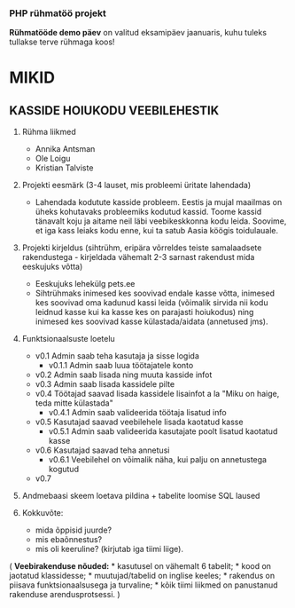 ### PHP rühmatöö projekt
**Rühmatööde demo päev** on valitud eksamipäev jaanuaris, kuhu tuleks tullakse terve rühmaga koos!

# MIKID
## **KASSIDE HOIUKODU VEEBILEHESTIK**

1. Rühma liikmed
	* Annika Antsman
	* Ole Loigu
	* Kristian Talviste

2. Projekti eesmärk (3-4 lauset, mis probleemi üritate lahendada)
	* Lahendada kodutute kasside probleem. Eestis ja mujal maailmas on üheks kohutavaks probleemiks kodutud kassid. Toome kassid tänavalt koju ja aitame neil läbi veebikeskkonna kodu leida. Soovime, et iga kass leiaks kodu enne, kui ta satub Aasia köögis toidulauale.
	
3. Projekti kirjeldus (sihtrühm, eripära võrreldes teiste samalaadsete rakendustega - kirjeldada vähemalt 2-3 sarnast rakendust mida eeskujuks võtta)
	* Eeskujuks lehekülg pets.ee
	* Sihtrühmaks inimesed kes soovivad endale kasse võtta, inimesed kes soovivad oma kadunud kassi leida (võimalik sirvida nii kodu leidnud kasse kui ka kasse kes on parajasti hoiukodus) ning inimesed kes soovivad kasse külastada/aidata (annetused jms). 
	
4. Funktsionaalsuste loetelu
	* v0.1 Admin saab teha kasutaja ja sisse logida
		* v0.1.1 Admin saab luua töötajatele konto
	* v0.2 Admin saab lisada ning muuta kasside infot
	* v0.3 Admin saab lisada kassidele pilte
	* v0.4 Töötajad saavad lisada kassidele lisainfot a la "Miku on haige, teda mitte külastada"
		* v0.4.1 Admin saab valideerida töötaja lisatud info
	* v0.5 Kasutajad saavad veebilehele lisada kaotatud kasse 
		* v0.5.1 Admin saab valideerida kasutajate poolt lisatud kaotatud kasse
	* v0.6 Kasutajad saavad teha annetusi 
		* v0.6.1 Veebilehel on võimalik näha, kui palju on annetustega kogutud
	* v0.7 
	

5. Andmebaasi skeem loetava pildina + tabelite loomise SQL laused


6. Kokkuvõte:
	* mida õppisid juurde? 
	* mis ebaõnnestus? 
	* mis oli keeruline? (kirjutab iga tiimi liige).


( **Veebirakenduse nõuded:**
    * kasutusel on vähemalt 6 tabelit;
    * kood on jaotatud klassidesse;
    * muutujad/tabelid on inglise keeles;
    * rakendus on piisava funktsionaalsusega ja turvaline;
    * kõik tiimi liikmed on panustanud rakenduse arendusprotsessi. )
